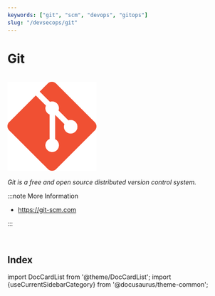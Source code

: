 ```yaml
---
keywords: ["git", "scm", "devops", "gitops"]
slug: "/devsecops/git"
---
```


# Git

<br/>

<div style={{textAlign: 'center'}}>

<img width="200" height="200" alt="logo" src="/img/devsecops/git.png"/>

_Git is a free and open source distributed version control system._

</div>

:::note More Information

- https://git-scm.com

:::

<br/>

## Index

import DocCardList from '@theme/DocCardList';
import {useCurrentSidebarCategory} from '@docusaurus/theme-common';

<DocCardList items={useCurrentSidebarCategory().items}/>
